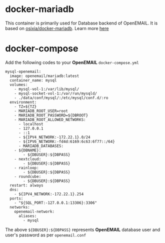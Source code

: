 # docker-mariadb

This container is primarily used for Database backend of OpenEMAIL. It is based on [osixia/docker-mariadb](https://github.com/osixia/docker-mariadb). Learn more [here](https://github.com/osixia/docker-mariadb/blob/stable/README.md)

# docker-compose 

Add the following codes to your **OpenEMAIL** `docker-compose.yml`
```
mysql-openemail:
  image: openemail/mariadb:latest
  container_name: mysql
  volumes:
    - mysql-vol-1:/var/lib/mysql/
    - mysql-socket-vol-1:/var/run/mysqld/
    - ./data/conf/mysql/:/etc/mysql/conf.d/:ro
  environment:
    - TZ=${TZ}
    - MARIADB_ROOT_USER=root
    - MARIADB_ROOT_PASSWORD=${DBROOT}
    - MARIADB_ROOT_ALLOWED_NETWORKS: 
      - localhost
      - 127.0.0.1
      - ::1
      - ${IPV4_NETWORK:-172.22.1}.0/24
      - ${IPV6_NETWORK:-fd4d:6169:6c63:6f77::/64}
      - MARIADB_DATABASES:
    - ${DBNAME}:
        - ${DBUSER}:${DBPASS}
    - nextcloud:
        - ${DBUSER}:${DBPASS}     
    - rainloop:
        - ${DBUSER}:${DBPASS}
    - roundcube:
        - ${DBUSER}:${DBPASS}
  restart: always
  dns:
    - ${IPV4_NETWORK:-172.22.1}.254
  ports:
    - "${SQL_PORT:-127.0.0.1:13306}:3306"
  networks:
    openemail-network:
      aliases:
        - mysql
```
The above `${DBUSER}:${DBPASS}` represents **OpenEMAIL** database user and user's password as per `openemail.conf`
